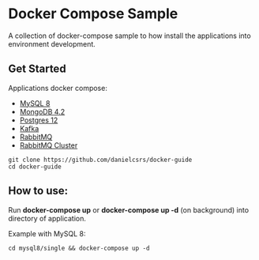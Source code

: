 # Docker Compose Sample

A collection of docker-compose sample to how install the applications into environment development.

## Get Started

Applications docker compose:

- [MySQL 8](https://github.com/danielcsrs/docker-guide/tree/master/mysql8/single)
- [MongoDB 4.2](https://github.com/danielcsrs/docker-guide/tree/master/mongodb4/single)
- [Postgres 12](https://github.com/danielcsrs/docker-guide/tree/master/postgres12/single)
- [Kafka](https://github.com/danielcsrs/docker-guide/tree/master/kafka/single)
- [RabbitMQ](https://github.com/danielcsrs/docker-guide/tree/master/rabbitmq/single)
- [RabbitMQ Cluster](https://github.com/danielcsrs/docker-guide/tree/master/rabbitmq/cluster)

```shell
git clone https://github.com/danielcsrs/docker-guide
cd docker-guide
```

## How to use:

Run **docker-compose up** or **docker-compose up -d** (on background) into directory of application. 

Example with MySQL 8:

```shell
cd mysql8/single && docker-compose up -d
```

